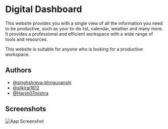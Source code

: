 # Digital Dashboard

This website provides you with a single view of all the information you need to be productive, such as your to-do list, calendar, weather and many more. It provides a professional and efficient workspace with a wide range of tools and resources. 

This website is suitable for anyone who is looking for a productive workspace.

## Authors

- [@singhshreya-bhriguvanshi](https://github.com/singhshreya-bhriguvanshi)
- [@silkirai1812](https://github.com/silkirai1812)
- [@Harsh07mishra](https://github.com/Harsh07mishra) 


## Screenshots

![App Screenshot](https://i.ibb.co/qd13q94/Screenshot-2024-01-13-003846.png)

